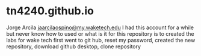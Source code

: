 # tn4240.github.io
Jorge Arcila jaarcilaospino@my.waketech.edu
I had this account for a while but never know how to used or what is it for
this repository is to created the labs for wake tech
first went to git hub, reset my password, created the new repository, download github desktop, clone repository
